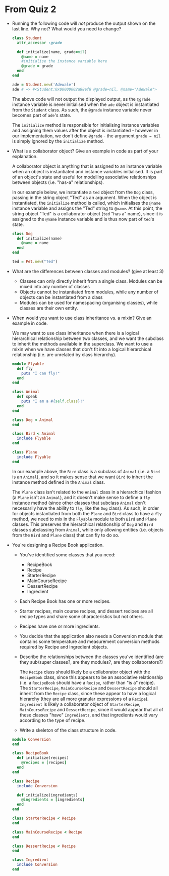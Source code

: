 # From Quiz 2 #

* Running the following code will _not_ produce the output shown on the last line. Why not? What would you need to change?
  ```ruby
  class Student
    attr_accessor :grade

    def initialize(name, grade=nil)
      @name = name
      #initialise the instance variable here
      @grade = grade
    end 
  end

  ade = Student.new('Adewale')
  ade # => #<Student:0x00000002a88ef8 @grade=nil, @name="Adewale">
  ```
  The above code will not output the displayed output, as the `@grade` instance variable is never initialised when the `ade` object is instantiated from the `Student` class. As such, the `@grade` instance variable never becomes part of `ade`'s state. 
  
  The `initialize` method is responsible for initialising instance variables and assigning them values after the object is instantiated - however in our implementation, we don't define `@grade` - the argument `grade = nil` is simply ignored by the `initialize` method.

* What is a collaborator object? Give an example in code as part of your explanation.

  A collaborator object is anything that is assigned to an instance variable when an object is instantiated and instance variables initialised. It is part of an object's state and useful for modelling associative relationships between objects (i.e. "has-a" relationships).

  In our example below, we instantiate a `ted` object from the `Dog` class, passing in the string object "Ted" as an argument. When the object is instantiated, the `initialize` method is called, which initialises the `@name` instance variable and assigns the "Ted" string to `@name`. At this point, the string object "Ted" is a collaborator object (`ted` "has a" name), since it is assigned to the `@name` instance variable and is thus now part of `ted`'s state. 
  ```ruby
  class Dog
    def initialize(name)
      @name = name
    end
  end

  ted = Pet.new("Ted")
  ```
* What are the differences between classes and modules? (give at least 3)
  - Classes can only directly inherit from a single class. Modules can be mixed into any number of classes
  - Objects cannot be instantiated from modules, while any number of objects can be instantiated from a class
  - Modules can be used for namespacing (organising classes), while classes are their own entity.

* When would you want to use class inheritance vs. a mixin? Give an example in code.

  We may want to use class inheritance when there is a logical hierarchical relationship between two classes, and we want the subclass to inherit the methods available in the superclass. We want to use a mixin when we have classes that don't fit into a logical hierarchical relationship (i.e. are unrelated by class hierarchy).
  ```ruby
  module Flyable
    def fly
      puts "I can fly!"
    end
  end

  class Animal
    def speak
      puts "I am a #{self.class}!"
    end
  end

  class Dog < Animal
  end

  class Bird < Animal
    include Flyable
  end

  class Plane
    include Flyable
  end
  ```
  In our example above, the `Bird` class is a subclass of `Animal` (i.e. a `Bird` is an `Animal`), and so it makes sense that we want `Bird` to inherit the instance method defined in the `Animal` class. 

  The `Plane` class isn't related to the `Animal` class in a hierarchical fashion (a `Plane` isn't an `Animal`), and it doesn't make sense to define a `fly` instance method (since other classes that subclass `Animal` don't necessarily have the ability to `fly`, like the `Dog` class). As such, in order for objects instantiated from both the `Plane` and `Bird` class to have a `fly` method, we need to mix in the `Flyable` module to both `Bird` and `Plane` classes. This preserves the hierarchical relationship of `Dog` and `Bird` classes subclassing from `Animal`, while only allowing entities (i.e. objects from the `Bird` and `Plane` class) that can fly to do so.

* You're designing a Recipe Book application.
    - You've identified some classes that you need:
        * RecipeBook
        * Recipe
        * StarterRecipe
        * MainCourseRecipe
        * DessertRecipe
        * Ingredient
    - Each Recipe Book has one or more recipes.
    - Starter recipes, main course recipes, and dessert recipes are all recipe types and share some
    characteristics but not others.
    - Recipes have one or more ingredients.
    - You decide that the application also needs a Conversion module that contains some temperature and measurement conversion methods required by Recipe and Ingredient objects. 
    - Describe the relationships between the classes you've identified (are they sub/super classes?, 
      are they modules?, are they collaborators?)
      
      The `Recipe` class should likely be a collaborator object with the `RecipeBook` class, since this appears to be an associative relationship (i.e. a `RecipeBook` should have a `Recipe`, rather than "is a" recipe). The `StarterRecipe`, `MainCourseRecipe` and `DessertRecipe` should all inherit from the `Recipe` class, since these appear to have a logical hierarchy (they are all more granular expressions of a `Recipe`). `Ingredient` is likely a collaborator object of `StarterRecipe`, `MainCourseRecipe` and `DessertRecipe`, since it would appear that all of these classes "have" `Ingredients`, and that ingredients would vary according to the type of recipe.

    - Write a skeleton of the class structure in code.
    ```ruby
    module Conversion
    end

    class RecipeBook
      def initialize(recipes)
        @recipes = [recipes]
      end
    end

    class Recipe
      include Conversion

      def initialize(ingredients)
        @ingredients = [ingredients]
      end
    end

    class StarterRecipe < Recipe
    end
    
    class MainCourseRecipe < Recipe
    end
    
    class DessertRecipe < Recipe
    end

    class Ingredient
      include Conversion
    end
    ```
